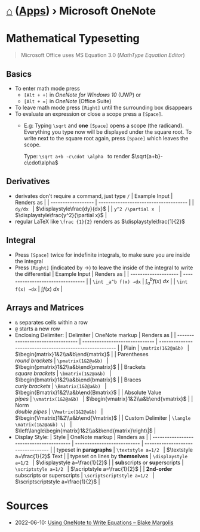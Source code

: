 # [⌂](../README.md) ([Apps](../README.md#applications)) › **Microsoft OneNote**


# Mathematical Typesetting

> Microsoft Office uses MS Equation 3.0 (_MathType Equation Editor_)

## Basics
- To enter math mode press
    - `[Alt + +]` in _OneNote for Windows 10_ (UWP) or 
    - `[Alt + =]` in _OneNote_ (Office Suite)
- To leave math mode press `[Right]` until the surrounding box disappears
- To evaluate an expression or close a scope press a `[Space]`.
  - E.g: Typing `\sqrt` and **one** `[Space]` opens a scope (the radicand). 
    Everything you type now will be displayed under the square root.
    To write next to the square root again, press `[Space]` which leaves the scope.

    Type: `\sqrt a+b -c\cdot \alpha ` to render $\sqrt{a+b}-c\cdot\alpha$

## Derivatives
- derivates don't require a command, just type `/`
    | Example Input      | Renders as                            |
    | ------------------ | ------------------------------------- |
    | `dy/dx `           | $\displaystyle\frac{dy}{dx}$          |
    | `y^2 /\partial x ` | $\displaystyle\frac{y^2}{\partial x}$ |
- regular LaTeX like `\frac {1}{2}` renders as $\displaystyle\frac{1}{2}$

## Integral
- Press `[Space]` twice for indefinite integrals, to make sure you are inside the integral
- Press `[Right]` (indicated by →) to leave the inside of the integral to write the differential
    | Example Input        | Renders as                        |
    | -------------------- | --------------------------------- |
    | `\int _a^b f(x) →dx` | $\displaystyle\int_a^b{f(x)}\ dx$ |
    | `\int  f(x) →dx`     | $\displaystyle\int{f(x)}\ dx$     |

## Arrays and Matrices
- `&` separates cells within a row
- `@` starts a new row    
- Enclosing Delimiter:
    | Delimiter                         | OneNote markup                 | Renders as                                               |
    | --------------------------------- | ------------------------------ | -------------------------------------------------------- |
    | Plain                             | `\matrix(1&2@a&b) `            | $\begin{matrix}1&2\\a&b\end{matrix}$                     |
    | Parentheses <br> _round brackets_ | `\pmatrix(1&2@a&b) `           | $\begin{pmatrix}1&2\\a&b\end{pmatrix}$                   |
    | Brackets <br> _square brackets_   | `\bmatrix(1&2@a&b) `           | $\begin{bmatrix}1&2\\a&b\end{bmatrix}$                   |
    | Braces <br> _curly brackets_      | `\Bmatrix(1&2@a&b) `           | $\begin{Bmatrix}1&2\\a&b\end{Bmatrix}$                   |
    | Absolute Value <br> _pipes_       | `\vmatrix(1&2@a&b) `           | $\begin{vmatrix}1&2\\a&b\end{vmatrix}$                   |
    | Norm <br> _double pipes_          | `\Vmatrix(1&2@a&b) `           | $\begin{Vmatrix}1&2\\a&b\end{Vmatrix}$                   |
    | Custom Delimiter                  | `\langle \matrix(1&2@a&b) \| ` | $\left\langle\begin{matrix}1&2\\a&b\end{matrix}\right\|$ |
- Display Style:
    | Style                                    | OneNote markup              | Renders as                         |
    | ---------------------------------------- | --------------------------- | ---------------------------------- |
    | typeset in **paragraphs**                | `\textstyle a=1/2 `         | $\textstyle a=\frac{1}{2}$ Text    |
    | typeset on lines by **themselves**       | `\displaystyle a=1/2 `      | $\displaystyle a=\frac{1}{2}$      |
    | **sub**scripts or **sup**erscripts       | `\scriptstyle a=1/2 `       | $\scriptstyle a=\frac{1}{2}$       |
    | **2nd-order** subscripts or superscripts | `\scriptscriptstyle a=1/2 ` | $\scriptscriptstyle a=\frac{1}{2}$ |



# Sources

- 2022-06-10: [Using OneNote to Write Equations – Blake Margolis](https://sites.utexas.edu/margolis/2019/04/09/using-onenote/)